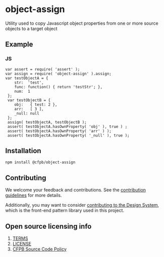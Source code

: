 # object-assign

Utility used to copy Javascript object properties from one or more source objects to a target object

## Example


### JS

```
var assert = require( 'assert' );
var assign = require( 'object-assign' ).assign;
var testObjectA = {
    str:  'test',
    func: function() { return 'testStr'; },
    num:  1
 };
 var testObjectB = {
    obj:   { test: 2 },
    arr:   [ 3 ],
   	_null: null
 };
 assign( testObjectA, testObjectB );
 assert( testObjectA.hasOwnProperty( 'obj' ), true ) ;
 assert( testObjectA.hasOwnProperty( 'arr' ) );
 assert( testObjectA.hasOwnProperty( '_null' ), true );
```

## Installation

```npm install @cfpb/object-assign```

## Contributing

We welcome your feedback and contributions.
See the [contribution guidelines](CONTRIBUTING.md) for more details.

Additionally, you may want to consider
[contributing to the Design System](https://cfpb.github.io/design-system/),
which is the front-end pattern library used in this project.

## Open source licensing info

1. [TERMS](TERMS.md)
2. [LICENSE](LICENSE)
3. [CFPB Source Code Policy](https://github.com/cfpb/source-code-policy/)

